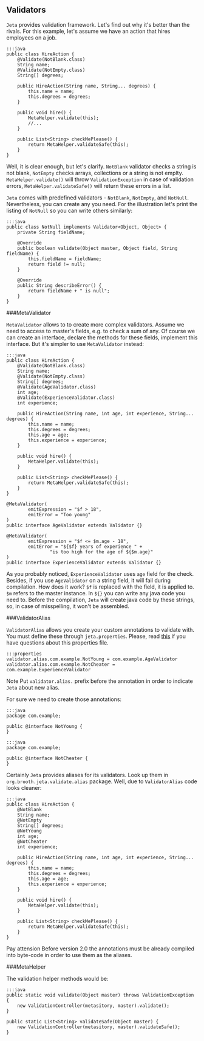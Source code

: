 <div class="page-header">
    <h2>Validators</h2>
</div>

`Jeta` provides validation framework. Let's find out why it's better than the rivals. For this example, let's assume we have an action that hires employees on a job.

    :::java
    public class HireAction {
        @Validate(NotBlank.class)
        String name;
        @Validate(NotEmpty.class)
        String[] degrees;

        public HireAction(String name, String... degrees) {
            this.name = name;
            this.degrees = degrees;
        }

        public void hire() {
            MetaHelper.validate(this);
            //...
        }

        public List<String> checkMePlease() {
            return MetaHelper.validateSafe(this);
        }
    }

Well, it is clear enough, but let's clarify. `NotBlank` validator checks a string is not blank, `NotEmpty` checks arrays, collections or a string is not emplty. `MetaHelper.validate()` will throw `ValidationException` in case of validation errors, `MetaHelper.validateSafe()` will return these errors in a list.

`Jeta` comes with predefined validators - `NotBlank`, `NotEmpty`, and `NotNull`. Nevertheless, you can create any you need. For the illustration let's print the listing of `NotNull` so you can write others similarly:

    :::java
    public class NotNull implements Validator<Object, Object> {
        private String fieldName;

        @Override
        public boolean validate(Object master, Object field, String fieldName) {
            this.fieldName = fieldName;
            return field != null;
        }

        @Override
        public String describeError() {
            return fieldName + " is null";
        }
    }


###MetaValidator

`MetaValidator` allows to to create more complex validators. Assume we need to access to master's fields, e.g. to check a sum of any. Of course we can create an interface, declare the methods for these fields, implement this interface. But it's simpler to use `MetaValidator` instead:

    :::java
    public class HireAction {
        @Validate(NotBlank.class)
        String name;
        @Validate(NotEmpty.class)
        String[] degrees;
        @Validate(AgeValidator.class)
        int age;
        @Validate(ExperienceValidator.class)
        int experience;

        public HireAction(String name, int age, int experience, String... degrees) {
            this.name = name;
            this.degrees = degrees;
            this.age = age;
            this.experience = experience;
        }

        public void hire() {
            MetaHelper.validate(this);
        }

        public List<String> checkMePlease() {
            return MetaHelper.validateSafe(this);
        }
    }

    @MetaValidator(
            emitExpression = "$f > 18",
            emitError = "Too young"
    )
    public interface AgeValidator extends Validator {}

    @MetaValidator(
            emitExpression = "$f <= $m.age - 18",
            emitError = "${$f} years of experience " +
                    "is too high for the age of ${$m.age}"
    )
    public interface ExperienceValidator extends Validator {}

As you probably noticed, `ExperienceValidator` uses `age` field for the check. Besides, if you use `AgeValidator` on a string field, it will fail during compilation. How does it work? `$f` is replaced with the field, it is applied to. `$m` refers to the master instance. In `${}` you can write any java code you need to. Before the compilation, `Jeta` will create java code by these strings, so, in case of misspelling, it won't be assembled.

###ValidatorAlias

`ValidatorAlias` allows you create your custom annotations to validate with. You must define these through `jeta.properties`. Please, read [this](/guide/config) if you have questions about this properties file.

    :::properties
    validator.alias.com.example.NotYoung = com.example.AgeValidator
    validator.alias.com.example.NotCheater = com.example.ExperienceValidator

 <span class="label label-info">Note</span> Put `validator.alias.` prefix before the annotation in order to indicate `Jeta` about new alias.

For sure we need to create those annotations:

    :::java
    package com.example;

    public @interface NotYoung {
    }

<span/>

    :::java
    package com.example;
    
    public @interface NotCheater {
    }


Certainly `Jeta` provides aliases for its validators. Look up them in `org.brooth.jeta.validate.alias` package. Well, due to `ValidatorAlias` code looks cleaner:

    :::java
    public class HireAction {
        @NotBlank
        String name;
        @NotEmpty
        String[] degrees;
        @NotYoung
        int age;
        @NotCheater
        int experience;

        public HireAction(String name, int age, int experience, String... degrees) {
            this.name = name;
            this.degrees = degrees;
            this.age = age;
            this.experience = experience;
        }

        public void hire() {
            MetaHelper.validate(this);
        }

        public List<String> checkMePlease() {
            return MetaHelper.validateSafe(this);
        }
    }

<span class="label label-warning">Pay attension</span> Before version 2.0 the annotations must be already compiled into byte-code in order to use them as the aliases.

###MetaHelper

The validation helper methods would be:

    :::java
    public static void validate(Object master) throws ValidationException {
        new ValidationController(metasitory, master).validate();
    }

    public static List<String> validateSafe(Object master) {
        new ValidationController(metasitory, master).validateSafe();
    }

